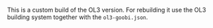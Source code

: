 This is a custom build of the OL3 version. For rebuilding it use the OL3 building system together with the `ol3-goobi.json`.
